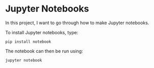 # Jupyter Notebooks

In this project, I want to go through how to make Jupyter notebooks. 

To install Jupyter notebooks, type:

`pip install notebook`

The notebook can then be run using:

`jupyter notebook`
